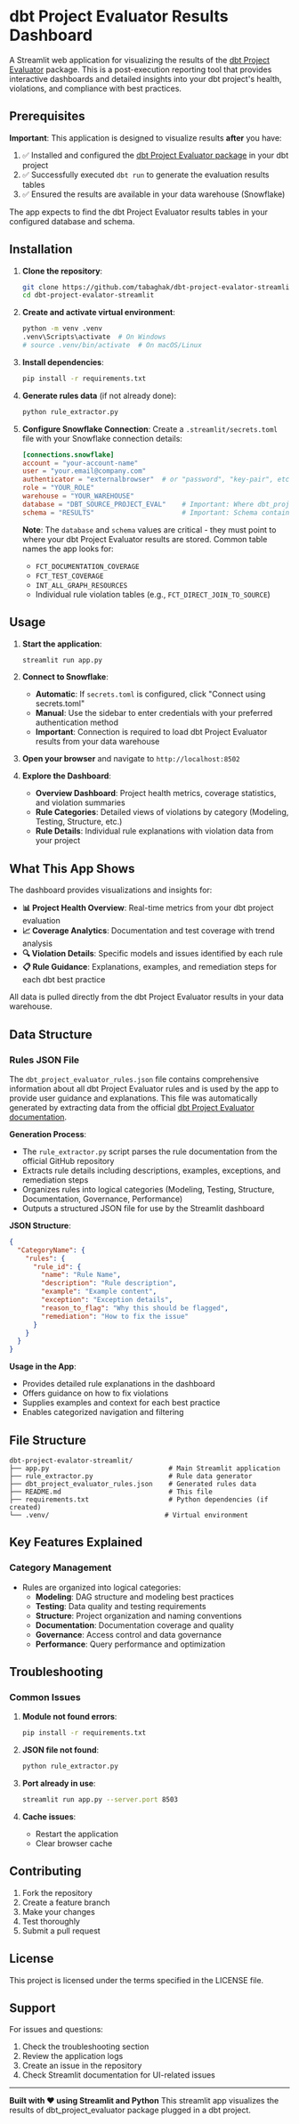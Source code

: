 # dbt Project Evaluator Results Dashboard

A Streamlit web application for visualizing the results of the [dbt Project Evaluator](https://github.com/dbt-labs/dbt-project-evaluator) package. This is a post-execution reporting tool that provides interactive dashboards and detailed insights into your dbt project's health, violations, and compliance with best practices.

## Prerequisites

**Important**: This application is designed to visualize results **after** you have:
1. ✅ Installed and configured the [dbt Project Evaluator package](https://github.com/dbt-labs/dbt-project-evaluator) in your dbt project
2. ✅ Successfully executed `dbt run` to generate the evaluation results tables
3. ✅ Ensured the results are available in your data warehouse (Snowflake)

The app expects to find the dbt Project Evaluator results tables in your configured database and schema.

## Installation

1. **Clone the repository**:
   ```bash
   git clone https://github.com/tabaghak/dbt-project-evalator-streamlit.git
   cd dbt-project-evalator-streamlit
   ```

2. **Create and activate virtual environment**:
   ```bash
   python -m venv .venv
   .venv\Scripts\activate  # On Windows
   # source .venv/bin/activate  # On macOS/Linux
   ```

3. **Install dependencies**:
   ```bash
   pip install -r requirements.txt
   ```

4. **Generate rules data** (if not already done):
   ```bash
   python rule_extractor.py
   ```

5. **Configure Snowflake Connection**:
   Create a `.streamlit/secrets.toml` file with your Snowflake connection details:
   ```toml
   [connections.snowflake]
   account = "your-account-name"
   user = "your.email@company.com"
   authenticator = "externalbrowser"  # or "password", "key-pair", etc.
   role = "YOUR_ROLE"
   warehouse = "YOUR_WAREHOUSE"
   database = "DBT_SOURCE_PROJECT_EVAL"    # Important: Where dbt_project_evaluator results are stored
   schema = "RESULTS"                      # Important: Schema containing the evaluation tables
   ```
   
   **Note**: The `database` and `schema` values are critical - they must point to where your dbt Project Evaluator results are stored. Common table names the app looks for:
   - `FCT_DOCUMENTATION_COVERAGE`
   - `FCT_TEST_COVERAGE` 
   - `INT_ALL_GRAPH_RESOURCES`
   - Individual rule violation tables (e.g., `FCT_DIRECT_JOIN_TO_SOURCE`)

## Usage

1. **Start the application**:
   ```bash
   streamlit run app.py
   ```

2. **Connect to Snowflake**:
   - **Automatic**: If `secrets.toml` is configured, click "Connect using secrets.toml"
   - **Manual**: Use the sidebar to enter credentials with your preferred authentication method
   - **Important**: Connection is required to load dbt Project Evaluator results from your data warehouse

3. **Open your browser** and navigate to `http://localhost:8502`

4. **Explore the Dashboard**:
   - **Overview Dashboard**: Project health metrics, coverage statistics, and violation summaries
   - **Rule Categories**: Detailed views of violations by category (Modeling, Testing, Structure, etc.)
   - **Rule Details**: Individual rule explanations with violation data from your project

## What This App Shows

The dashboard provides visualizations and insights for:

- **📊 Project Health Overview**: Real-time metrics from your dbt project evaluation
- **📈 Coverage Analytics**: Documentation and test coverage with trend analysis  
- **🔍 Violation Details**: Specific models and issues identified by each rule
- **📋 Rule Guidance**: Explanations, examples, and remediation steps for each dbt best practice

All data is pulled directly from the dbt Project Evaluator results in your data warehouse.

## Data Structure

### **Rules JSON File**

The `dbt_project_evaluator_rules.json` file contains comprehensive information about all dbt Project Evaluator rules and is used by the app to provide user guidance and explanations. This file was automatically generated by extracting data from the official [dbt Project Evaluator documentation](https://github.com/dbt-labs/dbt-project-evaluator/tree/main/docs/rules).

**Generation Process**:
- The `rule_extractor.py` script parses the rule documentation from the official GitHub repository
- Extracts rule details including descriptions, examples, exceptions, and remediation steps
- Organizes rules into logical categories (Modeling, Testing, Structure, Documentation, Governance, Performance)
- Outputs a structured JSON file for use by the Streamlit dashboard

**JSON Structure**:
```json
{
  "CategoryName": {
    "rules": {
      "rule_id": {
        "name": "Rule Name",
        "description": "Rule description",
        "example": "Example content",
        "exception": "Exception details",
        "reason_to_flag": "Why this should be flagged",
        "remediation": "How to fix the issue"
      }
    }
  }
}
```

**Usage in the App**:
- Provides detailed rule explanations in the dashboard
- Offers guidance on how to fix violations
- Supplies examples and context for each best practice
- Enables categorized navigation and filtering

## File Structure

```
dbt-project-evalator-streamlit/
├── app.py                              # Main Streamlit application
├── rule_extractor.py                   # Rule data generator
├── dbt_project_evaluator_rules.json    # Generated rules data
├── README.md                           # This file
├── requirements.txt                    # Python dependencies (if created)
└── .venv/                             # Virtual environment
```

## Key Features Explained

### **Category Management**
- Rules are organized into logical categories:
  - **Modeling**: DAG structure and modeling best practices
  - **Testing**: Data quality and testing requirements
  - **Structure**: Project organization and naming conventions
  - **Documentation**: Documentation coverage and quality
  - **Governance**: Access control and data governance
  - **Performance**: Query performance and optimization

## Troubleshooting

### **Common Issues**

1. **Module not found errors**:
   ```bash
   pip install -r requirements.txt
   ```

2. **JSON file not found**:
   ```bash
   python rule_extractor.py
   ```

3. **Port already in use**:
   ```bash
   streamlit run app.py --server.port 8503
   ```

4. **Cache issues**:
   - Restart the application
   - Clear browser cache

## Contributing

1. Fork the repository
2. Create a feature branch
3. Make your changes
4. Test thoroughly
5. Submit a pull request

## License

This project is licensed under the terms specified in the LICENSE file.

## Support

For issues and questions:
1. Check the troubleshooting section
2. Review the application logs
3. Create an issue in the repository
4. Check Streamlit documentation for UI-related issues

---

**Built with ❤️ using Streamlit and Python**
This streamlit app visualizes the results of dbt_project_evaluator package plugged in a dbt project.
